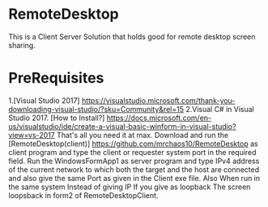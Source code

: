 # RemoteDesktop
This is a Client Server Solution that holds good for remote desktop screen sharing.
# PreRequisites
1.[Visual Studio 2017] https://visualstudio.microsoft.com/thank-you-downloading-visual-studio/?sku=Community&rel=15
2.Visual C# in Visual Studio 2017. [How to Install?] https://docs.microsoft.com/en-us/visualstudio/ide/create-a-visual-basic-winform-in-visual-studio?view=vs-2017
That's all you need it at max.
Download and run the [RemoteDesktop(client)] https://github.com/mrchaos10/RemoteDesktop as client program and type the client or requester system port in the required field.
Run the WindowsFormApp1 as server program and type IPv4 address of the current network to which both the target and the host are connected and also give the same Port as given in the Client exe file.
Also When run in the same system Instead of giving IP If you give as loopback The screen loopsback in form2 of RemoteDesktopClient.
